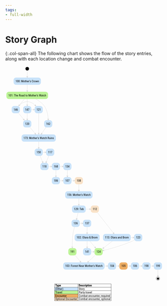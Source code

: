 ```yaml
---
tags:
- full-width
---
```


# Story Graph

{:.col-span-all}
The following chart shows the flow of the story entries, along with each location change and combat encounter.

<!-- +template story-graph-files story/iaso story-graph-plantuml -->

<div class="story-graph col-span-all"><?xml version="1.0" encoding="UTF-8" standalone="no" ?>
<svg
  xmlns="http://www.w3.org/2000/svg"
  xmlns:xlink="http://www.w3.org/1999/xlink"
  contentScriptType="application/ecmascript"
  contentStyleType="text/css"
  preserveAspectRatio="none"
  version="1.1"
  viewBox="0 0 884 1323"
  zoomAndPan="magnify"
><defs /><g><ellipse
      cx="122.5"
      cy="16"
      fill="#000000"
      rx="10"
      ry="10"
      style="stroke: none; stroke-width: 1.0;"
    /><rect
      fill="#C8E2F9"
      height="38.75"
      rx="12.5"
      ry="12.5"
      style="stroke: #C8E2F9; stroke-width: 1.5;"
      width="151"
      x="47"
      y="66"
    /><a
      href="100-mothers-crown.html"
      target="_top"
      title="100-mothers-crown.html"
      xlink:actuate="onRequest"
      xlink:href="100-mothers-crown.html"
      xlink:show="new"
      xlink:title="100-mothers-crown.html"
      xlink:type="simple"
    ><text
        fill="#000000"
        font-family="Roboto Condensed"
        font-size="16"
        lengthAdjust="spacingAndGlyphs"
        textLength="131"
        x="57"
        y="90.8438"
      >100: Mother's Crown</text></a><rect
      fill="#BBF395"
      height="38.75"
      rx="12.5"
      ry="12.5"
      style="stroke: #BBF395; stroke-width: 1.5;"
      width="231"
      x="7"
      y="145"
    /><a
      href="101-road-to-mothers-watch.html"
      target="_top"
      title="101-road-to-mothers-watch.html"
      xlink:actuate="onRequest"
      xlink:href="101-road-to-mothers-watch.html"
      xlink:show="new"
      xlink:title="101-road-to-mothers-watch.html"
      xlink:type="simple"
    ><text
        fill="#000000"
        font-family="Roboto Condensed"
        font-size="16"
        lengthAdjust="spacingAndGlyphs"
        textLength="211"
        x="17"
        y="169.8438"
      >101: The Road to Mother's Watch</text></a><rect
      fill="#C8E2F9"
      height="38.75"
      rx="12.5"
      ry="12.5"
      style="stroke: #C8E2F9; stroke-width: 1.5;"
      width="44"
      x="36.5"
      y="224"
    /><a
      href="146-scrappers-deaf.html"
      target="_top"
      title="146-scrappers-deaf.html"
      xlink:actuate="onRequest"
      xlink:href="146-scrappers-deaf.html"
      xlink:show="new"
      xlink:title="146-scrappers-deaf.html"
      xlink:type="simple"
    ><text
        fill="#000000"
        font-family="Roboto Condensed"
        font-size="16"
        lengthAdjust="spacingAndGlyphs"
        textLength="24"
        x="46.5"
        y="248.8438"
      >146</text></a><rect
      fill="#C8E2F9"
      height="38.75"
      rx="12.5"
      ry="12.5"
      style="stroke: #C8E2F9; stroke-width: 1.5;"
      width="44"
      x="100.5"
      y="224"
    /><a
      href="147-striders-blind.html"
      target="_top"
      title="147-striders-blind.html"
      xlink:actuate="onRequest"
      xlink:href="147-striders-blind.html"
      xlink:show="new"
      xlink:title="147-striders-blind.html"
      xlink:type="simple"
    ><text
        fill="#000000"
        font-family="Roboto Condensed"
        font-size="16"
        lengthAdjust="spacingAndGlyphs"
        textLength="24"
        x="110.5"
        y="248.8438"
      >147</text></a><rect
      fill="#C8E2F9"
      height="38.75"
      rx="12.5"
      ry="12.5"
      style="stroke: #C8E2F9; stroke-width: 1.5;"
      width="44"
      x="217.5"
      y="303"
    /><a
      href="162-scrappers-surprise.html"
      target="_top"
      title="162-scrappers-surprise.html"
      xlink:actuate="onRequest"
      xlink:href="162-scrappers-surprise.html"
      xlink:show="new"
      xlink:title="162-scrappers-surprise.html"
      xlink:type="simple"
    ><text
        fill="#000000"
        font-family="Roboto Condensed"
        font-size="16"
        lengthAdjust="spacingAndGlyphs"
        textLength="24"
        x="227.5"
        y="327.8438"
      >162</text></a><rect
      fill="#C8E2F9"
      height="38.75"
      rx="12.5"
      ry="12.5"
      style="stroke: #C8E2F9; stroke-width: 1.5;"
      width="138"
      x="387.5"
      y="935"
    /><a
      href="102-olaras-cave.html"
      target="_top"
      title="102-olaras-cave.html"
      xlink:actuate="onRequest"
      xlink:href="102-olaras-cave.html"
      xlink:show="new"
      xlink:title="102-olaras-cave.html"
      xlink:type="simple"
    ><text
        fill="#000000"
        font-family="Roboto Condensed"
        font-size="16"
        lengthAdjust="spacingAndGlyphs"
        textLength="118"
        x="397.5"
        y="959.8438"
      >102: Olara &amp; Brom</text></a><rect
      fill="#C8E2F9"
      height="38.75"
      rx="12.5"
      ry="12.5"
      style="stroke: #C8E2F9; stroke-width: 1.5;"
      width="44"
      x="434.5"
      y="1014"
    /><a
      href="141-iaso-brom.html"
      target="_top"
      title="141-iaso-brom.html"
      xlink:actuate="onRequest"
      xlink:href="141-iaso-brom.html"
      xlink:show="new"
      xlink:title="141-iaso-brom.html"
      xlink:type="simple"
    ><text
        fill="#000000"
        font-family="Roboto Condensed"
        font-size="16"
        lengthAdjust="spacingAndGlyphs"
        textLength="24"
        x="444.5"
        y="1038.8438"
      >141</text></a><rect
      fill="#BBF395"
      height="38.75"
      rx="12.5"
      ry="12.5"
      style="stroke: #BBF395; stroke-width: 1.5;"
      width="44"
      x="498.5"
      y="1014"
    /><a
      href="124-back-to-mothers-watch.html"
      target="_top"
      title="124-back-to-mothers-watch.html"
      xlink:actuate="onRequest"
      xlink:href="124-back-to-mothers-watch.html"
      xlink:show="new"
      xlink:title="124-back-to-mothers-watch.html"
      xlink:type="simple"
    ><text
        fill="#000000"
        font-family="Roboto Condensed"
        font-size="16"
        lengthAdjust="spacingAndGlyphs"
        textLength="24"
        x="508.5"
        y="1038.8438"
      >124</text></a><rect
      fill="#C8E2F9"
      height="38.75"
      rx="12.5"
      ry="12.5"
      style="stroke: #C8E2F9; stroke-width: 1.5;"
      width="229"
      x="324"
      y="1093"
    /><a
      href="103-cardiac-event.html"
      target="_top"
      title="103-cardiac-event.html"
      xlink:actuate="onRequest"
      xlink:href="103-cardiac-event.html"
      xlink:show="new"
      xlink:title="103-cardiac-event.html"
      xlink:type="simple"
    ><text
        fill="#000000"
        font-family="Roboto Condensed"
        font-size="16"
        lengthAdjust="spacingAndGlyphs"
        textLength="209"
        x="334"
        y="1117.8438"
      >103: Forest Near Mother's Watch</text></a><rect
      fill="#C8E2F9"
      height="38.75"
      rx="12.5"
      ry="12.5"
      style="stroke: #C8E2F9; stroke-width: 1.5;"
      width="44"
      x="573.5"
      y="1093"
    /><a
      href="104-clear.html"
      target="_top"
      title="104-clear.html"
      xlink:actuate="onRequest"
      xlink:href="104-clear.html"
      xlink:show="new"
      xlink:title="104-clear.html"
      xlink:type="simple"
    ><text
        fill="#000000"
        font-family="Roboto Condensed"
        font-size="16"
        lengthAdjust="spacingAndGlyphs"
        textLength="24"
        x="583.5"
        y="1117.8438"
      >104</text></a><rect
      fill="#EEAD63"
      height="38.75"
      rx="12.5"
      ry="12.5"
      style="stroke: #EEAD63; stroke-width: 1.5;"
      width="44"
      x="637.5"
      y="1093"
    /><a
      href="105-striders.html"
      target="_top"
      title="105-striders.html"
      xlink:actuate="onRequest"
      xlink:href="105-striders.html"
      xlink:show="new"
      xlink:title="105-striders.html"
      xlink:type="simple"
    ><text
        fill="#000000"
        font-family="Roboto Condensed"
        font-size="16"
        lengthAdjust="spacingAndGlyphs"
        textLength="24"
        x="647.5"
        y="1117.8438"
      >105</text></a><rect
      fill="#C8E2F9"
      height="38.75"
      rx="12.5"
      ry="12.5"
      style="stroke: #C8E2F9; stroke-width: 1.5;"
      width="44"
      x="701.5"
      y="1093"
    /><a
      href="106-all-mother-mountain.html"
      target="_top"
      title="106-all-mother-mountain.html"
      xlink:actuate="onRequest"
      xlink:href="106-all-mother-mountain.html"
      xlink:show="new"
      xlink:title="106-all-mother-mountain.html"
      xlink:type="simple"
    ><text
        fill="#000000"
        font-family="Roboto Condensed"
        font-size="16"
        lengthAdjust="spacingAndGlyphs"
        textLength="24"
        x="711.5"
        y="1117.8438"
      >106</text></a><rect
      fill="#C8E2F9"
      height="38.75"
      rx="12.5"
      ry="12.5"
      style="stroke: #C8E2F9; stroke-width: 1.5;"
      width="44"
      x="765.5"
      y="1093"
    /><a
      href="198-corruptor-module.html"
      target="_top"
      title="198-corruptor-module.html"
      xlink:actuate="onRequest"
      xlink:href="198-corruptor-module.html"
      xlink:show="new"
      xlink:title="198-corruptor-module.html"
      xlink:type="simple"
    ><text
        fill="#000000"
        font-family="Roboto Condensed"
        font-size="16"
        lengthAdjust="spacingAndGlyphs"
        textLength="24"
        x="775.5"
        y="1117.8438"
      >198</text></a><rect
      fill="#C8E2F9"
      height="38.75"
      rx="12.5"
      ry="12.5"
      style="stroke: #C8E2F9; stroke-width: 1.5;"
      width="44"
      x="324.5"
      y="619"
    /><a
      href="107-lab.html"
      target="_top"
      title="107-lab.html"
      xlink:actuate="onRequest"
      xlink:href="107-lab.html"
      xlink:show="new"
      xlink:title="107-lab.html"
      xlink:type="simple"
    ><text
        fill="#000000"
        font-family="Roboto Condensed"
        font-size="16"
        lengthAdjust="spacingAndGlyphs"
        textLength="24"
        x="334.5"
        y="643.8438"
      >107</text></a><rect
      fill="#F9E2C8"
      height="38.75"
      rx="12.5"
      ry="12.5"
      style="stroke: #F9E2C8; stroke-width: 1.5;"
      width="44"
      x="388.5"
      y="619"
    /><a
      href="108-exit.html"
      target="_top"
      title="108-exit.html"
      xlink:actuate="onRequest"
      xlink:href="108-exit.html"
      xlink:show="new"
      xlink:title="108-exit.html"
      xlink:type="simple"
    ><text
        fill="#000000"
        font-family="Roboto Condensed"
        font-size="16"
        lengthAdjust="spacingAndGlyphs"
        textLength="24"
        x="398.5"
        y="643.8438"
      >108</text></a><rect
      fill="#C8E2F9"
      height="38.75"
      rx="12.5"
      ry="12.5"
      style="stroke: #C8E2F9; stroke-width: 1.5;"
      width="151"
      x="335"
      y="698"
    /><a
      href="156-mothers-watch.html"
      target="_top"
      title="156-mothers-watch.html"
      xlink:actuate="onRequest"
      xlink:href="156-mothers-watch.html"
      xlink:show="new"
      xlink:title="156-mothers-watch.html"
      xlink:type="simple"
    ><text
        fill="#000000"
        font-family="Roboto Condensed"
        font-size="16"
        lengthAdjust="spacingAndGlyphs"
        textLength="131"
        x="345"
        y="722.8438"
      >156: Mother's Watch</text></a><rect
      fill="#F9E2C8"
      height="38.75"
      rx="12.5"
      ry="12.5"
      style="stroke: #F9E2C8; stroke-width: 1.5;"
      width="44"
      x="477.5"
      y="777"
    /><a
      href="112-leave-tonight.html"
      target="_top"
      title="112-leave-tonight.html"
      xlink:actuate="onRequest"
      xlink:href="112-leave-tonight.html"
      xlink:show="new"
      xlink:title="112-leave-tonight.html"
      xlink:type="simple"
    ><text
        fill="#000000"
        font-family="Roboto Condensed"
        font-size="16"
        lengthAdjust="spacingAndGlyphs"
        textLength="24"
        x="487.5"
        y="801.8438"
      >112</text></a><rect
      fill="#C8E2F9"
      height="38.75"
      rx="12.5"
      ry="12.5"
      style="stroke: #C8E2F9; stroke-width: 1.5;"
      width="153"
      x="546"
      y="935"
    /><a
      href="113-olara-and-brom-night.html"
      target="_top"
      title="113-olara-and-brom-night.html"
      xlink:actuate="onRequest"
      xlink:href="113-olara-and-brom-night.html"
      xlink:show="new"
      xlink:title="113-olara-and-brom-night.html"
      xlink:type="simple"
    ><text
        fill="#000000"
        font-family="Roboto Condensed"
        font-size="16"
        lengthAdjust="spacingAndGlyphs"
        textLength="133"
        x="556"
        y="959.8438"
      >113: Olara and Brom</text></a><rect
      fill="#C8E2F9"
      height="38.75"
      rx="12.5"
      ry="12.5"
      style="stroke: #C8E2F9; stroke-width: 1.5;"
      width="44"
      x="719.5"
      y="935"
    /><a
      href="123-iaso-brom-olara.html"
      target="_top"
      title="123-iaso-brom-olara.html"
      xlink:actuate="onRequest"
      xlink:href="123-iaso-brom-olara.html"
      xlink:show="new"
      xlink:title="123-iaso-brom-olara.html"
      xlink:type="simple"
    ><text
        fill="#000000"
        font-family="Roboto Condensed"
        font-size="16"
        lengthAdjust="spacingAndGlyphs"
        textLength="24"
        x="729.5"
        y="959.8438"
      >123</text></a><rect
      fill="#C8E2F9"
      height="38.75"
      rx="12.5"
      ry="12.5"
      style="stroke: #C8E2F9; stroke-width: 1.5;"
      width="44"
      x="228.5"
      y="461"
    /><a
      href="117-medical-focus.html"
      target="_top"
      title="117-medical-focus.html"
      xlink:actuate="onRequest"
      xlink:href="117-medical-focus.html"
      xlink:show="new"
      xlink:title="117-medical-focus.html"
      xlink:type="simple"
    ><text
        fill="#000000"
        font-family="Roboto Condensed"
        font-size="16"
        lengthAdjust="spacingAndGlyphs"
        textLength="24"
        x="238.5"
        y="485.8438"
      >117</text></a><rect
      fill="#C8E2F9"
      height="38.75"
      rx="12.5"
      ry="12.5"
      style="stroke: #C8E2F9; stroke-width: 1.5;"
      width="44"
      x="196.5"
      y="540"
    /><a
      href="118-focus.html"
      target="_top"
      title="118-focus.html"
      xlink:actuate="onRequest"
      xlink:href="118-focus.html"
      xlink:show="new"
      xlink:title="118-focus.html"
      xlink:type="simple"
    ><text
        fill="#000000"
        font-family="Roboto Condensed"
        font-size="16"
        lengthAdjust="spacingAndGlyphs"
        textLength="24"
        x="206.5"
        y="564.8438"
      >118</text></a><rect
      fill="#C8E2F9"
      height="38.75"
      rx="12.5"
      ry="12.5"
      style="stroke: #C8E2F9; stroke-width: 1.5;"
      width="44"
      x="260.5"
      y="540"
    /><a
      href="168-power-wall.html"
      target="_top"
      title="168-power-wall.html"
      xlink:actuate="onRequest"
      xlink:href="168-power-wall.html"
      xlink:show="new"
      xlink:title="168-power-wall.html"
      xlink:type="simple"
    ><text
        fill="#000000"
        font-family="Roboto Condensed"
        font-size="16"
        lengthAdjust="spacingAndGlyphs"
        textLength="24"
        x="270.5"
        y="564.8438"
      >168</text></a><rect
      fill="#C8E2F9"
      height="38.75"
      rx="12.5"
      ry="12.5"
      style="stroke: #C8E2F9; stroke-width: 1.5;"
      width="44"
      x="100.5"
      y="303"
    /><a
      href="120-scrappers-incoming.html"
      target="_top"
      title="120-scrappers-incoming.html"
      xlink:actuate="onRequest"
      xlink:href="120-scrappers-incoming.html"
      xlink:show="new"
      xlink:title="120-scrappers-incoming.html"
      xlink:type="simple"
    ><text
        fill="#000000"
        font-family="Roboto Condensed"
        font-size="16"
        lengthAdjust="spacingAndGlyphs"
        textLength="24"
        x="110.5"
        y="327.8438"
      >120</text></a><rect
      fill="#C8E2F9"
      height="38.75"
      rx="12.5"
      ry="12.5"
      style="stroke: #C8E2F9; stroke-width: 1.5;"
      width="190"
      x="91.5"
      y="382"
    /><a
      href="173-ruins-entrance.html"
      target="_top"
      title="173-ruins-entrance.html"
      xlink:actuate="onRequest"
      xlink:href="173-ruins-entrance.html"
      xlink:show="new"
      xlink:title="173-ruins-entrance.html"
      xlink:type="simple"
    ><text
        fill="#000000"
        font-family="Roboto Condensed"
        font-size="16"
        lengthAdjust="spacingAndGlyphs"
        textLength="170"
        x="101.5"
        y="406.8438"
      >173: Mother's Watch Ruins</text></a><rect
      fill="#C8E2F9"
      height="38.75"
      rx="12.5"
      ry="12.5"
      style="stroke: #C8E2F9; stroke-width: 1.5;"
      width="44"
      x="164.5"
      y="224"
    /><a
      href="121-scrappers-treeline.html"
      target="_top"
      title="121-scrappers-treeline.html"
      xlink:actuate="onRequest"
      xlink:href="121-scrappers-treeline.html"
      xlink:show="new"
      xlink:title="121-scrappers-treeline.html"
      xlink:type="simple"
    ><text
        fill="#000000"
        font-family="Roboto Condensed"
        font-size="16"
        lengthAdjust="spacingAndGlyphs"
        textLength="24"
        x="174.5"
        y="248.8438"
      >121</text></a><rect
      fill="#C8E2F9"
      height="38.75"
      rx="12.5"
      ry="12.5"
      style="stroke: #C8E2F9; stroke-width: 1.5;"
      width="75"
      x="373"
      y="777"
    /><a
      href="129-teb.html"
      target="_top"
      title="129-teb.html"
      xlink:actuate="onRequest"
      xlink:href="129-teb.html"
      xlink:show="new"
      xlink:title="129-teb.html"
      xlink:type="simple"
    ><text
        fill="#000000"
        font-family="Roboto Condensed"
        font-size="16"
        lengthAdjust="spacingAndGlyphs"
        textLength="55"
        x="383"
        y="801.8438"
      >129: Teb</text></a><rect
      fill="#C8E2F9"
      height="38.75"
      rx="12.5"
      ry="12.5"
      style="stroke: #C8E2F9; stroke-width: 1.5;"
      width="44"
      x="370.5"
      y="856"
    /><a
      href="136-leave-tomorrow.html"
      target="_top"
      title="136-leave-tomorrow.html"
      xlink:actuate="onRequest"
      xlink:href="136-leave-tomorrow.html"
      xlink:show="new"
      xlink:title="136-leave-tomorrow.html"
      xlink:type="simple"
    ><text
        fill="#000000"
        font-family="Roboto Condensed"
        font-size="16"
        lengthAdjust="spacingAndGlyphs"
        textLength="24"
        x="380.5"
        y="880.8438"
      >136</text></a><rect
      fill="#C8E2F9"
      height="38.75"
      rx="12.5"
      ry="12.5"
      style="stroke: #C8E2F9; stroke-width: 1.5;"
      width="44"
      x="324.5"
      y="540"
    /><a
      href="134-synchronize.html"
      target="_top"
      title="134-synchronize.html"
      xlink:actuate="onRequest"
      xlink:href="134-synchronize.html"
      xlink:show="new"
      xlink:title="134-synchronize.html"
      xlink:type="simple"
    ><text
        fill="#000000"
        font-family="Roboto Condensed"
        font-size="16"
        lengthAdjust="spacingAndGlyphs"
        textLength="24"
        x="334.5"
        y="564.8438"
      >134</text></a><rect
      fill="#C8E2F9"
      height="38.75"
      rx="12.5"
      ry="12.5"
      style="stroke: #C8E2F9; stroke-width: 1.5;"
      width="44"
      x="434.5"
      y="856"
    /><a
      href="137-leave-morning.html"
      target="_top"
      title="137-leave-morning.html"
      xlink:actuate="onRequest"
      xlink:href="137-leave-morning.html"
      xlink:show="new"
      xlink:title="137-leave-morning.html"
      xlink:type="simple"
    ><text
        fill="#000000"
        font-family="Roboto Condensed"
        font-size="16"
        lengthAdjust="spacingAndGlyphs"
        textLength="24"
        x="444.5"
        y="880.8438"
      >137</text></a><rect
      fill="#BBF395"
      height="38.75"
      rx="12.5"
      ry="12.5"
      style="stroke: #BBF395; stroke-width: 1.5;"
      width="44"
      x="352.5"
      y="1014"
    /><a
      href="191-not-interested.html"
      target="_top"
      title="191-not-interested.html"
      xlink:actuate="onRequest"
      xlink:href="191-not-interested.html"
      xlink:show="new"
      xlink:title="191-not-interested.html"
      xlink:type="simple"
    ><text
        fill="#000000"
        font-family="Roboto Condensed"
        font-size="16"
        lengthAdjust="spacingAndGlyphs"
        textLength="24"
        x="362.5"
        y="1038.8438"
      >191</text></a><rect
      fill="#C8E2F9"
      height="38.75"
      rx="12.5"
      ry="12.5"
      style="stroke: #C8E2F9; stroke-width: 1.5;"
      width="44"
      x="164.5"
      y="461"
    /><a
      href="150-the-blinking-light.html"
      target="_top"
      title="150-the-blinking-light.html"
      xlink:actuate="onRequest"
      xlink:href="150-the-blinking-light.html"
      xlink:show="new"
      xlink:title="150-the-blinking-light.html"
      xlink:type="simple"
    ><text
        fill="#000000"
        font-family="Roboto Condensed"
        font-size="16"
        lengthAdjust="spacingAndGlyphs"
        textLength="24"
        x="174.5"
        y="485.8438"
      >150</text></a><rect
      fill="#C8E2F9"
      height="38.75"
      rx="12.5"
      ry="12.5"
      style="stroke: #C8E2F9; stroke-width: 1.5;"
      width="44"
      x="260.5"
      y="619"
    /><a
      href="186-no-synchronize.html"
      target="_top"
      title="186-no-synchronize.html"
      xlink:actuate="onRequest"
      xlink:href="186-no-synchronize.html"
      xlink:show="new"
      xlink:title="186-no-synchronize.html"
      xlink:type="simple"
    ><text
        fill="#000000"
        font-family="Roboto Condensed"
        font-size="16"
        lengthAdjust="spacingAndGlyphs"
        textLength="24"
        x="270.5"
        y="643.8438"
      >186</text></a><rect
      fill="#C8E2F9"
      height="38.75"
      rx="12.5"
      ry="12.5"
      style="stroke: #C8E2F9; stroke-width: 1.5;"
      width="44"
      x="829.5"
      y="1093"
    /><a
      href="199-what-next.html"
      target="_top"
      title="199-what-next.html"
      xlink:actuate="onRequest"
      xlink:href="199-what-next.html"
      xlink:show="new"
      xlink:title="199-what-next.html"
      xlink:type="simple"
    ><text
        fill="#000000"
        font-family="Roboto Condensed"
        font-size="16"
        lengthAdjust="spacingAndGlyphs"
        textLength="24"
        x="839.5"
        y="1117.8438"
      >199</text></a><ellipse
      cx="851.5"
      cy="1182"
      fill="none"
      rx="10"
      ry="10"
      style="stroke: #000000; stroke-width: 1.0;"
    /><ellipse
      cx="852"
      cy="1182.5"
      fill="#000000"
      rx="6"
      ry="6"
      style="stroke: none; stroke-width: 1.0;"
    /><path
      d="M122.5,26.1 C122.5,34.98 122.5,48.87 122.5,60.87 "
      fill="none"
      id="start-to-e100"
      style="stroke: #CCCCCC; stroke-width: 1.0;"
    /><polygon
      fill="#CCCCCC"
      points="122.5,65.88,126.5,56.88,122.5,60.88,118.5,56.88,122.5,65.88"
      style="stroke: #CCCCCC; stroke-width: 1.0;"
    /><path
      d="M122.5,105.14 C122.5,115.47 122.5,128.42 122.5,139.5 "
      fill="none"
      id="e100-to-e101"
      style="stroke: #CCCCCC; stroke-width: 1.0;"
    /><polygon
      fill="#CCCCCC"
      points="122.5,144.77,126.5,135.77,122.5,139.77,118.5,135.77,122.5,144.77"
      style="stroke: #CCCCCC; stroke-width: 1.0;"
    /><path
      d="M107.01,184.14 C98.11,194.84 86.87,208.37 77.45,219.7 "
      fill="none"
      id="e101-to-e146"
      style="stroke: #CCCCCC; stroke-width: 1.0;"
    /><polygon
      fill="#CCCCCC"
      points="74.07,223.77,82.903,219.4135,77.2695,219.9277,76.7553,214.2943,74.07,223.77"
      style="stroke: #CCCCCC; stroke-width: 1.0;"
    /><path
      d="M122.5,184.14 C122.5,194.47 122.5,207.42 122.5,218.5 "
      fill="none"
      id="e101-to-e147"
      style="stroke: #CCCCCC; stroke-width: 1.0;"
    /><polygon
      fill="#CCCCCC"
      points="122.5,223.77,126.5,214.77,122.5,218.77,118.5,214.77,122.5,223.77"
      style="stroke: #CCCCCC; stroke-width: 1.0;"
    /><path
      d="M168.92,184.06 C186.94,193.48 206.18,206.66 218.5,224 C233.94,245.73 238.41,276.59 239.51,297.73 "
      fill="none"
      id="e101-to-e162"
      style="stroke: #CCCCCC; stroke-width: 1.0;"
    /><polygon
      fill="#CCCCCC"
      points="239.72,302.89,243.3571,293.7373,239.5202,297.894,235.3635,294.0571,239.72,302.89"
      style="stroke: #CCCCCC; stroke-width: 1.0;"
    /><path
      d="M456.5,974.14 C456.5,984.47 456.5,997.42 456.5,1008.5 "
      fill="none"
      id="e102-to-e141"
      style="stroke: #CCCCCC; stroke-width: 1.0;"
    /><polygon
      fill="#CCCCCC"
      points="456.5,1013.77,460.5,1004.77,456.5,1008.77,452.5,1004.77,456.5,1013.77"
      style="stroke: #CCCCCC; stroke-width: 1.0;"
    /><path
      d="M471.99,974.14 C480.89,984.84 492.13,998.37 501.55,1009.7 "
      fill="none"
      id="e102-to-e124"
      style="stroke: #CCCCCC; stroke-width: 1.0;"
    /><polygon
      fill="#CCCCCC"
      points="504.93,1013.77,502.2447,1004.2943,501.7305,1009.9277,496.097,1009.4135,504.93,1013.77"
      style="stroke: #CCCCCC; stroke-width: 1.0;"
    /><path
      d="M553.18,1112.5 C558.23,1112.5 563.27,1112.5 568.31,1112.5 "
      fill="none"
      id="e103-to-e104"
      style="stroke: #CCCCCC; stroke-width: 1.0;"
    /><polygon
      fill="#CCCCCC"
      points="573.35,1112.5,564.35,1108.5,568.35,1112.5,564.35,1116.5,573.35,1112.5"
      style="stroke: #CCCCCC; stroke-width: 1.0;"
    /><path
      d="M617.75,1112.5 C622.54,1112.5 627.33,1112.5 632.12,1112.5 "
      fill="none"
      id="e104-to-e105"
      style="stroke: #CCCCCC; stroke-width: 1.0;"
    /><polygon
      fill="#CCCCCC"
      points="637.32,1112.5,628.32,1108.5,632.32,1112.5,628.32,1116.5,637.32,1112.5"
      style="stroke: #CCCCCC; stroke-width: 1.0;"
    /><path
      d="M681.75,1112.5 C686.54,1112.5 691.33,1112.5 696.12,1112.5 "
      fill="none"
      id="e105-to-e106"
      style="stroke: #CCCCCC; stroke-width: 1.0;"
    /><polygon
      fill="#CCCCCC"
      points="701.32,1112.5,692.32,1108.5,696.32,1112.5,692.32,1116.5,701.32,1112.5"
      style="stroke: #CCCCCC; stroke-width: 1.0;"
    /><path
      d="M745.5,1112.5 C750.32,1112.5 755.14,1112.5 759.96,1112.5 "
      fill="none"
      id="e106-to-e198"
      style="stroke: #CCCCCC; stroke-width: 1.0;"
    /><polygon
      fill="#CCCCCC"
      points="765.19,1112.5,756.19,1108.5,760.19,1112.5,756.19,1116.5,765.19,1112.5"
      style="stroke: #CCCCCC; stroke-width: 1.0;"
    /><path
      d="M368.75,638.5 C373.54,638.5 378.33,638.5 383.12,638.5 "
      fill="none"
      id="e107-to-e108"
      style="stroke: #CCCCCC; stroke-width: 1.0;"
    /><polygon
      fill="#CCCCCC"
      points="388.32,638.5,379.32,634.5,383.32,638.5,379.32,642.5,388.32,638.5"
      style="stroke: #CCCCCC; stroke-width: 1.0;"
    /><path
      d="M410.5,658.14 C410.5,668.47 410.5,681.42 410.5,692.5 "
      fill="none"
      id="e108-to-e156"
      style="stroke: #CCCCCC; stroke-width: 1.0;"
    /><polygon
      fill="#CCCCCC"
      points="410.5,697.77,414.5,688.77,410.5,692.77,406.5,688.77,410.5,697.77"
      style="stroke: #CCCCCC; stroke-width: 1.0;"
    /><path
      d="M514.09,816.01 C536.63,844.59 579.84,899.4 604.36,930.49 "
      fill="none"
      id="e112-to-e113"
      style="stroke: #CCCCCC; stroke-width: 1.0;"
    /><polygon
      fill="#CCCCCC"
      points="607.54,934.53,605.105,924.9869,604.4427,930.6049,598.8248,929.9426,607.54,934.53"
      style="stroke: #CCCCCC; stroke-width: 1.0;"
    /><path
      d="M699.2,954.5 C704.24,954.5 709.28,954.5 714.32,954.5 "
      fill="none"
      id="e113-to-e123"
      style="stroke: #CCCCCC; stroke-width: 1.0;"
    /><polygon
      fill="#CCCCCC"
      points="719.36,954.5,710.36,950.5,714.36,954.5,710.36,958.5,719.36,954.5"
      style="stroke: #CCCCCC; stroke-width: 1.0;"
    /><path
      d="M597.81,974.14 C582.4,985.78 562.57,1000.74 546.85,1012.61 "
      fill="none"
      id="e113-to-e124"
      style="stroke: #CCCCCC; stroke-width: 1.0;"
    /><polygon
      fill="#CCCCCC"
      points="542.53,1015.87,552.1211,1013.6316,546.518,1012.854,547.2955,1007.2509,542.53,1015.87"
      style="stroke: #CCCCCC; stroke-width: 1.0;"
    /><path
      d="M242.75,500.14 C238.38,510.65 232.88,523.89 228.22,535.1 "
      fill="none"
      id="e117-to-e118"
      style="stroke: #CCCCCC; stroke-width: 1.0;"
    /><polygon
      fill="#CCCCCC"
      points="226.29,539.77,233.4334,532.9898,228.206,535.1517,226.0441,529.9242,226.29,539.77"
      style="stroke: #CCCCCC; stroke-width: 1.0;"
    /><path
      d="M241,559.5 C245.76,559.5 250.52,559.5 255.29,559.5 "
      fill="none"
      id="e118-to-e168"
      style="stroke: #CCCCCC; stroke-width: 1.0;"
    /><polygon
      fill="#CCCCCC"
      points="260.45,559.5,251.45,555.5,255.45,559.5,251.45,563.5,260.45,559.5"
      style="stroke: #CCCCCC; stroke-width: 1.0;"
    /><path
      d="M137.99,342.14 C146.89,352.84 158.13,366.37 167.55,377.7 "
      fill="none"
      id="e120-to-e173"
      style="stroke: #CCCCCC; stroke-width: 1.0;"
    /><polygon
      fill="#CCCCCC"
      points="170.93,381.77,168.2447,372.2943,167.7305,377.9277,162.097,377.4135,170.93,381.77"
      style="stroke: #CCCCCC; stroke-width: 1.0;"
    /><path
      d="M186.5,263.01 C186.5,291.24 186.5,345.06 186.5,376.34 "
      fill="none"
      id="e121-to-e173"
      style="stroke: #CCCCCC; stroke-width: 1.0;"
    /><polygon
      fill="#CCCCCC"
      points="186.5,381.53,190.5,372.53,186.5,376.53,182.5,372.53,186.5,381.53"
      style="stroke: #CCCCCC; stroke-width: 1.0;"
    /><path
      d="M719.45,969.1 C716.18,970.87 712.79,972.56 709.5,974 C654.01,998.26 585.29,1016.86 547.9,1026.08 "
      fill="none"
      id="e123-to-e124"
      style="stroke: #CCCCCC; stroke-width: 1.0;"
    /><polygon
      fill="#CCCCCC"
      points="542.61,1027.37,552.3019,1029.1215,547.4674,1026.1842,550.4046,1021.3497,542.61,1027.37"
      style="stroke: #CCCCCC; stroke-width: 1.0;"
    /><path
      d="M500.65,1053.14 C489.05,1064.03 474.35,1077.84 462.15,1089.29 "
      fill="none"
      id="e124-to-e103"
      style="stroke: #CCCCCC; stroke-width: 1.0;"
    /><polygon
      fill="#CCCCCC"
      points="458.45,1092.77,467.752,1089.5339,462.0981,1089.3508,462.2813,1083.6969,458.45,1092.77"
      style="stroke: #CCCCCC; stroke-width: 1.0;"
    /><path
      d="M448.05,796.5 C456.15,796.5 464.25,796.5 472.35,796.5 "
      fill="none"
      id="e129-to-e112"
      style="stroke: #CCCCCC; stroke-width: 1.0;"
    /><polygon
      fill="#CCCCCC"
      points="477.39,796.5,468.39,792.5,472.39,796.5,468.39,800.5,477.39,796.5"
      style="stroke: #CCCCCC; stroke-width: 1.0;"
    /><path
      d="M406.14,816.14 C403.71,826.56 400.65,839.66 398.04,850.8 "
      fill="none"
      id="e129-to-e136"
      style="stroke: #CCCCCC; stroke-width: 1.0;"
    /><polygon
      fill="#CCCCCC"
      points="396.88,855.77,402.808,847.905,398.0085,850.899,395.0145,846.0994,396.88,855.77"
      style="stroke: #CCCCCC; stroke-width: 1.0;"
    /><path
      d="M346.5,579.14 C346.5,589.47 346.5,602.42 346.5,613.5 "
      fill="none"
      id="e134-to-e107"
      style="stroke: #CCCCCC; stroke-width: 1.0;"
    /><polygon
      fill="#CCCCCC"
      points="346.5,618.77,350.5,609.77,346.5,613.77,342.5,609.77,346.5,618.77"
      style="stroke: #CCCCCC; stroke-width: 1.0;"
    /><path
      d="M414.75,875.5 C419.54,875.5 424.33,875.5 429.12,875.5 "
      fill="none"
      id="e136-to-e137"
      style="stroke: #CCCCCC; stroke-width: 1.0;"
    /><polygon
      fill="#CCCCCC"
      points="434.32,875.5,425.32,871.5,429.32,875.5,425.32,879.5,434.32,875.5"
      style="stroke: #CCCCCC; stroke-width: 1.0;"
    /><path
      d="M386.57,895.26 C383.25,906.63 379.41,921.5 377.5,935 C373.96,959.93 373.52,988.8 373.78,1008.62 "
      fill="none"
      id="e136-to-e191"
      style="stroke: #CCCCCC; stroke-width: 1.0;"
    /><polygon
      fill="#CCCCCC"
      points="373.86,1013.7,377.731,1004.6438,373.7886,1008.7005,369.7318,1004.7581,373.86,1013.7"
      style="stroke: #CCCCCC; stroke-width: 1.0;"
    /><path
      d="M456.5,895.14 C456.5,905.47 456.5,918.42 456.5,929.5 "
      fill="none"
      id="e137-to-e102"
      style="stroke: #CCCCCC; stroke-width: 1.0;"
    /><polygon
      fill="#CCCCCC"
      points="456.5,934.77,460.5,925.77,456.5,929.77,452.5,925.77,456.5,934.77"
      style="stroke: #CCCCCC; stroke-width: 1.0;"
    /><path
      d="M478.5,1033.5 C483.32,1033.5 488.14,1033.5 492.96,1033.5 "
      fill="none"
      id="e141-to-e124"
      style="stroke: #CCCCCC; stroke-width: 1.0;"
    /><polygon
      fill="#CCCCCC"
      points="498.19,1033.5,489.19,1029.5,493.19,1033.5,489.19,1037.5,498.19,1033.5"
      style="stroke: #CCCCCC; stroke-width: 1.0;"
    /><path
      d="M73.52,223.99 C80.74,216.21 90.08,208.13 100.5,204 C118.68,196.79 126.32,196.79 144.5,204 C153.29,207.49 161.32,213.78 167.94,220.34 "
      fill="none"
      id="e146-to-e121"
      style="stroke: #CCCCCC; stroke-width: 1.0;"
    /><polygon
      fill="#CCCCCC"
      points="171.48,223.99,168.1122,214.7349,168.0093,220.3908,162.3534,220.2879,171.48,223.99"
      style="stroke: #CCCCCC; stroke-width: 1.0;"
    /><path
      d="M73.99,263.14 C82.89,273.84 94.13,287.37 103.55,298.7 "
      fill="none"
      id="e146-to-e120"
      style="stroke: #CCCCCC; stroke-width: 1.0;"
    /><polygon
      fill="#CCCCCC"
      points="106.93,302.77,104.2447,293.2943,103.7305,298.9277,98.097,298.4135,106.93,302.77"
      style="stroke: #CCCCCC; stroke-width: 1.0;"
    /><path
      d="M145,243.5 C149.76,243.5 154.52,243.5 159.29,243.5 "
      fill="none"
      id="e147-to-e121"
      style="stroke: #CCCCCC; stroke-width: 1.0;"
    /><polygon
      fill="#CCCCCC"
      points="164.45,243.5,155.45,239.5,159.45,243.5,155.45,247.5,164.45,243.5"
      style="stroke: #CCCCCC; stroke-width: 1.0;"
    /><path
      d="M122.5,263.14 C122.5,273.47 122.5,286.42 122.5,297.5 "
      fill="none"
      id="e147-to-e120"
      style="stroke: #CCCCCC; stroke-width: 1.0;"
    /><polygon
      fill="#CCCCCC"
      points="122.5,302.77,126.5,293.77,122.5,297.77,118.5,293.77,122.5,302.77"
      style="stroke: #CCCCCC; stroke-width: 1.0;"
    /><path
      d="M209,480.5 C213.76,480.5 218.52,480.5 223.29,480.5 "
      fill="none"
      id="e150-to-e117"
      style="stroke: #CCCCCC; stroke-width: 1.0;"
    /><polygon
      fill="#CCCCCC"
      points="228.45,480.5,219.45,476.5,223.45,480.5,219.45,484.5,228.45,480.5"
      style="stroke: #CCCCCC; stroke-width: 1.0;"
    /><path
      d="M194.25,500.14 C198.62,510.65 204.12,523.89 208.78,535.1 "
      fill="none"
      id="e150-to-e118"
      style="stroke: #CCCCCC; stroke-width: 1.0;"
    /><polygon
      fill="#CCCCCC"
      points="210.71,539.77,210.9559,529.9242,208.794,535.1517,203.5666,532.9898,210.71,539.77"
      style="stroke: #CCCCCC; stroke-width: 1.0;"
    /><path
      d="M410.5,737.14 C410.5,747.47 410.5,760.42 410.5,771.5 "
      fill="none"
      id="e156-to-e129"
      style="stroke: #CCCCCC; stroke-width: 1.0;"
    /><polygon
      fill="#CCCCCC"
      points="410.5,776.77,414.5,767.77,410.5,771.77,406.5,767.77,410.5,776.77"
      style="stroke: #CCCCCC; stroke-width: 1.0;"
    /><path
      d="M226.67,342.14 C219.37,352.75 210.16,366.13 202.4,377.4 "
      fill="none"
      id="e162-to-e173"
      style="stroke: #CCCCCC; stroke-width: 1.0;"
    /><polygon
      fill="#CCCCCC"
      points="199.4,381.77,207.807,376.6395,202.2423,377.6565,201.2254,372.0918,199.4,381.77"
      style="stroke: #CCCCCC; stroke-width: 1.0;"
    /><path
      d="M305,559.5 C309.76,559.5 314.52,559.5 319.29,559.5 "
      fill="none"
      id="e168-to-e134"
      style="stroke: #CCCCCC; stroke-width: 1.0;"
    /><polygon
      fill="#CCCCCC"
      points="324.45,559.5,315.45,555.5,319.45,559.5,315.45,563.5,324.45,559.5"
      style="stroke: #CCCCCC; stroke-width: 1.0;"
    /><path
      d="M282.5,579.14 C282.5,589.47 282.5,602.42 282.5,613.5 "
      fill="none"
      id="e168-to-e186"
      style="stroke: #CCCCCC; stroke-width: 1.0;"
    /><polygon
      fill="#CCCCCC"
      points="282.5,618.77,286.5,609.77,282.5,613.77,278.5,609.77,282.5,618.77"
      style="stroke: #CCCCCC; stroke-width: 1.0;"
    /><path
      d="M186.5,421.14 C186.5,431.47 186.5,444.42 186.5,455.5 "
      fill="none"
      id="e173-to-e150"
      style="stroke: #CCCCCC; stroke-width: 1.0;"
    /><polygon
      fill="#CCCCCC"
      points="186.5,460.77,190.5,451.77,186.5,455.77,182.5,451.77,186.5,460.77"
      style="stroke: #CCCCCC; stroke-width: 1.0;"
    /><path
      d="M305,638.5 C309.76,638.5 314.52,638.5 319.29,638.5 "
      fill="none"
      id="e186-to-e107"
      style="stroke: #CCCCCC; stroke-width: 1.0;"
    /><polygon
      fill="#CCCCCC"
      points="324.45,638.5,315.45,634.5,319.45,638.5,315.45,642.5,324.45,638.5"
      style="stroke: #CCCCCC; stroke-width: 1.0;"
    /><path
      d="M389.99,1053.14 C398.89,1063.84 410.13,1077.37 419.55,1088.7 "
      fill="none"
      id="e191-to-e103"
      style="stroke: #CCCCCC; stroke-width: 1.0;"
    /><polygon
      fill="#CCCCCC"
      points="422.93,1092.77,420.2447,1083.2943,419.7305,1088.9277,414.097,1088.4135,422.93,1092.77"
      style="stroke: #CCCCCC; stroke-width: 1.0;"
    /><path
      d="M809.5,1112.5 C814.32,1112.5 819.14,1112.5 823.96,1112.5 "
      fill="none"
      id="e198-to-e199"
      style="stroke: #CCCCCC; stroke-width: 1.0;"
    /><polygon
      fill="#CCCCCC"
      points="829.19,1112.5,820.19,1108.5,824.19,1112.5,820.19,1116.5,829.19,1112.5"
      style="stroke: #CCCCCC; stroke-width: 1.0;"
    /><path
      d="M851.5,1132.3 C851.5,1143.23 851.5,1156.78 851.5,1166.81 "
      fill="none"
      id="e199-to-end"
      style="stroke: #CCCCCC; stroke-width: 1.0;"
    /><polygon
      fill="#CCCCCC"
      points="851.5,1171.98,855.5,1162.98,851.5,1166.98,847.5,1162.98,851.5,1171.98"
      style="stroke: #CCCCCC; stroke-width: 1.0;"
    /><rect
      fill="#FFFFFF"
      height="107.75"
      rx="5"
      ry="5"
      style="stroke: #FFFFFF; stroke-width: 0.0;"
      width="328"
      x="268.75"
      y="1205"
    /><text
      fill="#000000"
      font-family="Roboto Condensed"
      font-size="16"
      font-weight="bold"
      lengthAdjust="spacingAndGlyphs"
      textLength="32"
      x="278.75"
      y="1226.8438"
    >Type</text><text
      fill="#000000"
      font-family="Roboto Condensed"
      font-size="16"
      font-weight="bold"
      lengthAdjust="spacingAndGlyphs"
      textLength="73"
      x="409.75"
      y="1226.8438"
    >Description</text><rect
      fill="#C8E2F9"
      height="18.75"
      style="stroke: none; stroke-width: 1.0;"
      width="131"
      x="274.75"
      y="1230.75"
    /><text
      fill="#000000"
      font-family="Roboto Condensed"
      font-size="16"
      lengthAdjust="spacingAndGlyphs"
      textLength="45"
      x="278.75"
      y="1245.5938"
    >(Other)</text><text
      fill="#000000"
      font-family="Roboto Condensed"
      font-size="16"
      lengthAdjust="spacingAndGlyphs"
      textLength="33"
      x="409.75"
      y="1245.5938"
    >Story</text><rect
      fill="#BBF395"
      height="18.75"
      style="stroke: none; stroke-width: 1.0;"
      width="131"
      x="274.75"
      y="1249.5"
    /><text
      fill="#000000"
      font-family="Roboto Condensed"
      font-size="16"
      lengthAdjust="spacingAndGlyphs"
      textLength="39"
      x="278.75"
      y="1264.3438"
    >Travel</text><text
      fill="#000000"
      font-family="Roboto Condensed"
      font-size="16"
      lengthAdjust="spacingAndGlyphs"
      textLength="74"
      x="409.75"
      y="1264.3438"
    >Party travel</text><rect
      fill="#EEAD63"
      height="18.75"
      style="stroke: none; stroke-width: 1.0;"
      width="131"
      x="274.75"
      y="1268.25"
    /><text
      fill="#000000"
      font-family="Roboto Condensed"
      font-size="16"
      lengthAdjust="spacingAndGlyphs"
      textLength="64"
      x="278.75"
      y="1283.0938"
    >Encounter</text><text
      fill="#000000"
      font-family="Roboto Condensed"
      font-size="16"
      lengthAdjust="spacingAndGlyphs"
      textLength="176"
      x="409.75"
      y="1283.0938"
    >Combat encounter, required</text><rect
      fill="#F9E2C8"
      height="18.75"
      style="stroke: none; stroke-width: 1.0;"
      width="131"
      x="274.75"
      y="1287"
    /><text
      fill="#000000"
      font-family="Roboto Condensed"
      font-size="16"
      lengthAdjust="spacingAndGlyphs"
      textLength="123"
      x="278.75"
      y="1301.8438"
    >Optional Encounter</text><text
      fill="#000000"
      font-family="Roboto Condensed"
      font-size="16"
      lengthAdjust="spacingAndGlyphs"
      textLength="177"
      x="409.75"
      y="1301.8438"
    >Combat encounter, optional</text><line
      style="stroke: #000000; stroke-width: 1.0;"
      x1="274.75"
      x2="590.75"
      y1="1212"
      y2="1212"
    /><line
      style="stroke: #000000; stroke-width: 1.0;"
      x1="274.75"
      x2="590.75"
      y1="1230.75"
      y2="1230.75"
    /><line
      style="stroke: #000000; stroke-width: 1.0;"
      x1="274.75"
      x2="590.75"
      y1="1249.5"
      y2="1249.5"
    /><line
      style="stroke: #000000; stroke-width: 1.0;"
      x1="274.75"
      x2="590.75"
      y1="1268.25"
      y2="1268.25"
    /><line
      style="stroke: #000000; stroke-width: 1.0;"
      x1="274.75"
      x2="590.75"
      y1="1287"
      y2="1287"
    /><line
      style="stroke: #000000; stroke-width: 1.0;"
      x1="274.75"
      x2="590.75"
      y1="1305.75"
      y2="1305.75"
    /><line
      style="stroke: #000000; stroke-width: 1.0;"
      x1="274.75"
      x2="274.75"
      y1="1212"
      y2="1305.75"
    /><line
      style="stroke: #000000; stroke-width: 1.0;"
      x1="405.75"
      x2="405.75"
      y1="1212"
      y2="1305.75"
    /><line
      style="stroke: #000000; stroke-width: 1.0;"
      x1="590.75"
      x2="590.75"
      y1="1212"
      y2="1305.75"
    /></g></svg>
</div>

<!-- -template story-graph-files story/iaso story-graph-plantuml -->
